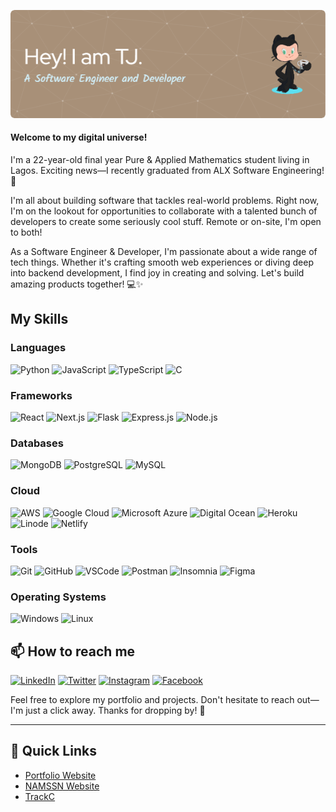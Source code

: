 ![Header](./main/assets/github-header-image.png)

#### Welcome to my digital universe!

I'm a 22-year-old final year Pure & Applied Mathematics student living in Lagos. Exciting news—I recently graduated from ALX Software Engineering! 🚀

I'm all about building software that tackles real-world problems. Right now, I'm on the lookout for opportunities to collaborate with a talented bunch of developers to create some seriously cool stuff. Remote or on-site, I'm open to both!

As a Software Engineer & Developer, I'm passionate about a wide range of tech things. Whether it's crafting smooth web experiences or diving deep into backend development, I find joy in creating and solving. Let's build amazing products together! 💻✨

## My Skills

### Languages
![Python](https://img.shields.io/badge/-Python-000?&logo=python)
![JavaScript](https://img.shields.io/badge/-JavaScript-000?&logo=JavaScript&logoColor=ddc508)
![TypeScript](https://img.shields.io/badge/-TypeScript-000?&logo=TypeScript&logoColor=007ACC)
![C](https://img.shields.io/badge/-C-000?&logo=C)

### Frameworks
![React](https://img.shields.io/badge/-React-000?&logo=React)
![Next.js](https://img.shields.io/badge/-Next.js-000?&logo=Next.js)
![Flask](https://img.shields.io/badge/-Flask-000?&logo=Flask)
![Express.js](https://img.shields.io/badge/-Express.js-000?&logo=Express.js)
![Node.js](https://img.shields.io/badge/-Node.js-000?&logo=node.js)

### Databases
![MongoDB](https://img.shields.io/badge/-MongoDB-000?&logo=MongoDB)
![PostgreSQL](https://img.shields.io/badge/-PostgreSQL-000?&logo=PostgreSQL)
![MySQL](https://img.shields.io/badge/-MySQL-000?&logo=MySQL)

### Cloud
![AWS](https://img.shields.io/badge/-AWS-000?&logo=Amazon-AWS&logoColor=FF9900)
![Google Cloud](https://img.shields.io/badge/-Google%20Cloud-000?&logo=Google-Cloud&logoColor=4285F4)
![Microsoft Azure](https://img.shields.io/badge/-Microsoft%20Azure-000?&logo=Microsoft-Azure&logoColor=0089D6)
![Digital Ocean](https://img.shields.io/badge/-Digital%20Ocean-000?&logo=DigitalOcean&logoColor=0080FF)
![Heroku](https://img.shields.io/badge/-Heroku-000?&logo=Heroku)
![Linode](https://img.shields.io/badge/-Linode-000?&logo=Linode)
![Netlify](https://img.shields.io/badge/-Netlify-000?&logo=Netlify)

### Tools
![Git](https://img.shields.io/badge/-Git-000?&logo=Git)
![GitHub](https://img.shields.io/badge/-GitHub-000?&logo=GitHub)
![VSCode](https://img.shields.io/badge/-VSCode-000?&logo=Visual-Studio-Code&logoColor=007ACC)
![Postman](https://img.shields.io/badge/-Postman-000?&logo=Postman)
![Insomnia](https://img.shields.io/badge/-Insomnia-000?&logo=Insomnia)
![Figma](https://img.shields.io/badge/-Figma-000?&logo=Figma)

### Operating Systems
![Windows](https://img.shields.io/badge/-Windows-000?&logo=Windows)
![Linux](https://img.shields.io/badge/-Linux-000?&logo=Linux)

## 📫 How to reach me

[![LinkedIn](https://img.shields.io/badge/-LinkedIn-000?&logo=LinkedIn)](https://www.linkedin.com/in/saheed-tijani-b9935625b/)
[![Twitter](https://img.shields.io/badge/-Twitter-000?&logo=Twitter)](https://twitter.com/def_input_name)
[![Instagram](https://img.shields.io/badge/-Instagram-000?&logo=Instagram)](https://www.instagram.com/papionfiya)
[![Facebook](https://img.shields.io/badge/-Facebook-000?&logo=Facebook)](https://web.facebook.com/profile.php?id=100059079370738)


Feel free to explore my portfolio and projects. Don't hesitate to reach out—I'm just a click away. Thanks for dropping by! 🌟

---

## 🚀 Quick Links

- [Portfolio Website](https://whosteejay.netlify.app/)
- [NAMSSN Website](https://namssn-futminna.onrender.com/)
- [TrackC](https://trackc-flask-app-wg3p.onrender.com/)


<!--
**TSOlami/TSOlami** is a ✨ _special_ ✨ repository because its `README.md` (this file) appears on your GitHub profile.

Here are some ideas to get you started:

- 🔭 I’m currently working on ...
- 🌱 I’m currently learning ...
- 👯 I’m looking to collaborate on ...
- 🤔 I’m looking for help with ...
- 💬 Ask me about ...
- 📫 How to reach me: ...
- 😄 Pronouns: ...
- ⚡ Fun fact: ...
-->
